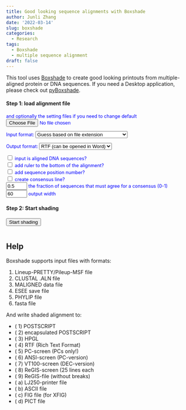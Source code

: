 ```yaml
---
title: Good looking sequence alignments with Boxshade
author: Junli Zhang
date: '2022-03-14'
slug: boxshade
categories:
  - Research
tags:
  - Boxshade
  - multiple sequence alignment
draft: false
---
```


This tool uses [Boxshade](https://ftp.lysator.liu.se/pub/opensuse/repositories/science/openSUSE_Leap_15.3/src/boxshade-3.3.1-lp153.1.9.src.rpm) to create good looking printouts from multiple-aligned protein or DNA sequences. If you need a Desktop application, please check out [pyBoxshade](https://github.com/mdbaron42/pyBoxshade).

<h4>Step 1: load alignment file</h4>
<div id="options" style="font-size:90%;color:blue;">
<label for="snpfile">and optionally the setting files if you need to change default</label><br>
<input id="snpfile" type="file"><br>

<!-- <textarea id="paste" name="paste" rows="6" cols="85" placeholder="OR paste your sequences here"></textarea><br>
<p id="demoFq" style="display:none;"></p> -->

Input format:
<select id="box1">
    <option value="guess">Guess based on file extension</option>
    <option value="-type=6">fasta file (.fa or .fasta)</option>
    <option value="-type=2">CLUSTAL file (.aln)</option>
    <option value="-type=1">Lineup-PRETTY/Pileup-MSF file (.msf)</option>
    <option value="-type=3">MALIGNED data file</option>
    <option value="-type=4">ESEE save file</option>
    <option value="-type=5">PPHYLIP file (.phy)</option>
</select>

Output format:
<select id="box2">
    <option value="-dev=4">RTF (can be opened in Word)</option>
    <option value="-dev=1">POSTSCRIPT</option>
    <option value="-dev=2">encapsulated POSTSCRIPT</option>
</select>

<!-- Output file name (without extension) <input size="20" id="output" value="" type="text">   -->

<input type="checkbox" id="dna" value="1"> input is aligned DNA sequences?  
<input type="checkbox" id="ruler" value="1"> add ruler to the bottom of the alignment?  
<input type="checkbox" id="seqnum" value="1"> add sequence position number?  
<input type="checkbox" id="consensus" value="1"> create consensus line?  
<input size="4" id="fraction" value="0.5" type="text"> the fraction of sequences that must agree for a consensus (0-1)  
<input size="4" id="outlen" value="60" type="text"> output width

<p id="help"></p>
</div>
<h4>Step 2: Start shading</h4>
<button onclick="process()">Start shading</button>


<div id="download-btn" style="display:none">
    <h4>Step 3: Download output</h4>
    <button id="download" onclick="download()">Download the formatted alignment</button><br><br>
</div>
<p id="error" style="color:red;"></p>
<pre><code id="stdout"></code></pre>


## Help

Boxshade supports input files with formats:

1. Lineup-PRETTY/Pileup-MSF file
2. CLUSTAL .ALN file
3. MALIGNED data file
4. ESEE save file
5. PHYLIP file
6. fasta file

And write shaded alignment to:

- ( 1) POSTSCRIPT
- ( 2) encapsulated POSTSCRIPT
- ( 3) HPGL
- ( 4) RTF (Rich Text Format)
- ( 5) PC-screen     (PCs only!)
- ( 6) ANSI-screen   (PC-version)
- ( 7) VT100-screen  (DEC-version)
- ( 8) ReGIS-screen  (25 lines each
- ( 9) ReGIS-file    (without breaks)
- ( a) LJ250-printer file
- ( b) ASCII file
- ( c) FIG file (for XFIG)
- ( d) PICT file


<!-- <script src="https://cdn.biowasm.com/v2/aioli/latest/aioli.js"></script> -->
<script src="/tools/aioli/latest/aioli.js"></script>
<script src="/libs/FileSaver.min.js"></script>
<script src="/libs/boxshadeweb.js"></script>